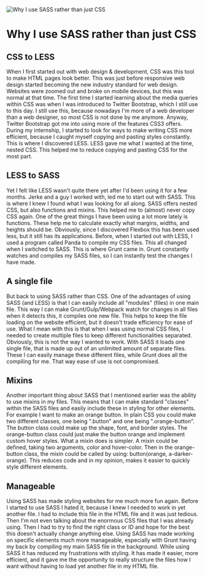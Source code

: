 ![Why I use SASS rather than just CSS](/images/articles/macbook-colors.jpg)

# Why I use SASS rather than just CSS

## CSS to LESS
When I first started out with web design & development, 
CSS was this tool to make HTML pages look better. This was just before responsive web design started becoming the new industry standard for web design. Websites were zoomed out and broke on mobile devices, but this was normal at that time. The first time I started learning about the media queries within CSS was when I was introduced to Twitter Bootstrap, which I still use to this day. I still use this, because nowadays I'm more of a web developer than a web designer, so most CSS is not done by me anymore. Anyway, Twitter Bootstrap got me into using more of the features CSS3 offers. During my internship, I started to look for ways to make writing CSS more efficient, because I caught myself copying and pasting styles constantly. This is where I discovered LESS. LESS gave me what I wanted at the time, nested CSS. This helped me to reduce copying and pasting CSS for the most part.

## LESS to SASS
Yet I felt like LESS wasn't quite there yet after I'd been using it for a few months. Jerke and a guy I worked with, led me to start out with SASS. This is where I knew I found what I was looking for all along. SASS offers nested CSS, but also functions and mixins. This helped me to (almost) never copy CSS again. One of the great things I have been using a lot more lately is functions. These help me to calculate exactly what margins, widths, and heights should be. Obviously, since I discovered Flexbox this has been used less, but it still has its applications. 
Before, when I started out with LESS, I used a program called Panda to compile my CSS files. This all changed when I switched to SASS. This is where Grunt came in. Grunt constantly watches and compiles my SASS files, so I can instantly test the changes I have made.

## A single file
But back to using SASS rather than CSS. One of the advantages of using SASS (and LESS) is that I can easily include all "modules" (files) in one main file. This way I can make Grunt/Gulp/Webpack watch for changes in all files when it detects this, it compiles one new file. This helps to keep the file loading on the website efficient, but it doesn't trade efficiency for ease of use. What I mean with this is that when I was using normal CSS files, I needed to create multiple files to keep different functionalities separated. Obviously, this is not the way I wanted to work. With SASS it loads one single file, that is made up out of an unlimited amount of separate files. These I can easily manage these different files, while Grunt does all the compiling for me. That way ease of use is not compromised.

## Mixins
Another important thing about SASS that I mentioned earlier was the ability to use mixins in my files. This means that I can make standard "classes" within the SASS files and easily include these in styling for other elements. For example I want to make an orange button. 
In plain CSS you could make two different classes, one being ".button" and one being ".orange-button". The button class could make up the shape, font, and border styles. The orange-button class could just make the button orange and implement custom hover styles. What a mixin does is simpler. A mixin could be defined, taking two arguments, color and hover-color. Then in the orange-button class, the mixin could be called by using: button(orange, a-darker-orange). This reduces code and in my opinion, makes it easier to quickly style different elements.

## Manageable
Using SASS has made styling websites for me much more fun again. Before I started to use SASS I hated it, because I knew I needed to work in yet another file. I had to include this file in the HTML file and it was just tedious. Then I'm not even talking about the enormous CSS files that I was already using. Then I had to try to find the right class or ID and hope for the best this doesn't actually change anything else. Using SASS has made working on specific elements much more manageable, 
especially with Grunt having my back by compiling my main SASS file in the background. While using SASS it has reduced my frustrations with styling. 
It has made it easier, more efficient, and it gave me the opportunity to really structure the files how I want without having to load yet another file in my HTML file.